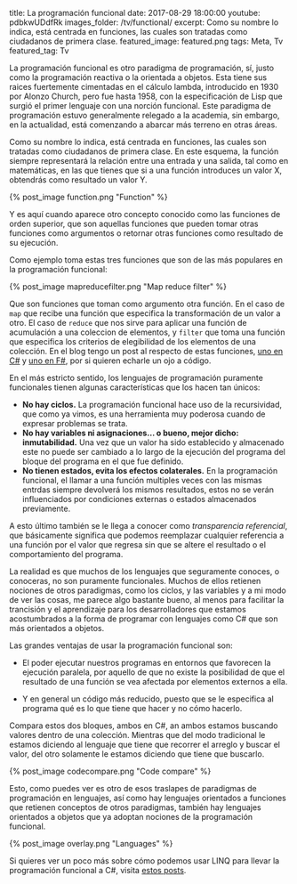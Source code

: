 title: La programación funcional
date: 2017-08-29 18:00:00
youtube: pdbkwUDdfRk
images_folder: /tv/functional/
excerpt: Como su nombre lo indica, está centrada en funciones, las cuales son tratadas como ciudadanos de primera clase.
featured_image: featured.png
tags: Meta, Tv
featured_tag: Tv

La programación funcional es otro paradigma de programación, sí, justo como la programación reactiva o la orientada a objetos. Esta tiene sus raices fuertemente cimentadas en el cálculo lambda, introducido en 1930 por Alonzo Church, pero fue hasta 1958, con la especificación de Lisp que surgió el primer lenguaje con una norción funcional. Este paradigma de programación estuvo generalmente relegado a la academia, sin embargo, en la actualidad, está comenzando a abarcar más terreno en otras áreas.

Como su nombre lo indica, está centrada en funciones, las cuales son tratadas como ciudadanos de primera clase. En este esquema, la función siempre representará la relación entre una entrada y una salida, tal como en matemáticas, en las que tienes que si a una función introduces un valor X, obtendrás como resultado un valor Y.

{% post_image function.png "Function" %}

Y es aquí cuando aparece otro concepto conocido como las funciones de orden superior, que son aquellas funciones que pueden tomar otras funciones como argumentos o retornar otras funciones como resultado de su ejecución.

Como ejemplo toma estas tres funciones que son de las más populares en la programación funcional:

{% post_image mapreducefilter.png "Map reduce filter" %}

Que son funciones que toman como argumento otra función. En el caso de `map` que recibe una función que especifica la transformación de un valor a otro. El caso de `reduce` que nos sirve para aplicar una función de acumulación a una coleccion de elementos, y `filter` que toma una función que especifica los criterios de elegibilidad de los elementos de una colección. En el blog tengo un post al respecto de estas funciones, <a href="..\..\post\map-filter-reduce-c-sharp" target="_blank">uno en C#</a> y <a href="..\..\post\map-filter-reduce-f-sharp" target="_blank">uno en F#</a>, por si quieren echarle un ojo a código.

En el más estricto sentido, los lenguajes de programación puramente funcionales tienen algunas características que los hacen tan únicos:  

- **No hay ciclos.** La programación funcional hace uso de la recursividad, que como ya vimos, es una herramienta muy poderosa cuando de expresar problemas se trata.
- **No hay variables ni asignaciones… o bueno, mejor dicho: inmutabilidad.** Una vez que un valor ha sido establecido y almacenado este no puede ser cambiado a lo largo de la ejecución del programa del bloque del programa en el que fue definido.
- **No tienen estados, evita los efectos colaterales.** En la programación funcional, el llamar a una función multiples veces con las mismas entrdas siempre devolverá los mismos resultados, estos no se verán influenciados por condiciones externas o estados almacenados previamente.

A esto último también se le llega a conocer como *transparencia referencial*, que básicamente significa que podemos reemplazar cualquier referencia a una función por el valor que regresa sin que se altere el resultado o el comportamiento del programa.

La realidad es que muchos de los lenguajes que seguramente conoces, o conoceras, no son puramente funcionales. Muchos de ellos retienen nociones de otros paradigmas, como los ciclos, y las variables y a mi modo de ver las cosas, me parece algo bastante bueno, al menos para facilitar la trancisión y el aprendizaje para los desarrolladores que estamos acostumbrados a  la forma de programar con lenguajes como C# que son más orientados a objetos.

Las grandes ventajas de usar la programación funcional son:

- El poder ejecutar nuestros programas en entornos que favorecen la ejecución paralela, por aquello de que no existe la posibilidad de que el resultado de una función se vea afectada por elementos externos a ella.

- Y en general un código más reducido, puesto que se le especifica al programa qué es lo que tiene que hacer y no cómo hacerlo.

Compara estos dos bloques, ambos en C#, an ambos estamos buscando valores dentro de una colección. Mientras que del modo tradicional le estamos diciendo al lenguaje que tiene que recorrer el arreglo y buscar el valor, del otro solamente le estamos diciendo que tiene que buscarlo.

{% post_image codecompare.png "Code compare" %}

Esto, como puedes ver es otro de esos traslapes de paradigmas de programación en lenguajes, así como hay lenguajes orientados a funciones que retienen conceptos de otros paradigmas, también hay lenguajes orientados a objetos que ya adoptan nociones de la programación funcional. 

{% post_image overlay.png "Languages" %}

Si quieres ver un poco más sobre cómo podemos usar LINQ para llevar la programación funcional a C#, visita <a href="..\..\tag\LINQ" target="_blank">estos posts</a>.